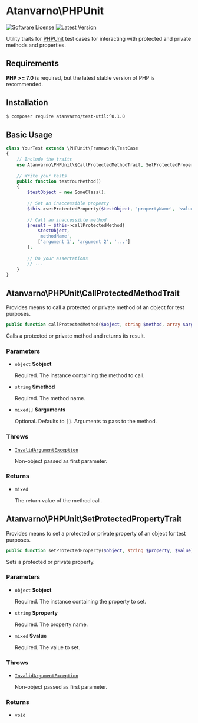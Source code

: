 # Atanvarno\PHPUnit
[![Software License](https://img.shields.io/badge/license-MIT-brightgreen.svg?style=flat-square)](https://github.com/atanvarno69/test-util/blob/master/LICENSE)
[![Latest Version](https://img.shields.io/github/release/atanvarno69/test-util.svg?style=flat-square)](https://github.com/atanvarno69/test-util/releases)

Utility traits for [PHPUnit](https://phpunit.de/) test cases for interacting 
with protected and private methods and properties.

## Requirements
**PHP >= 7.0** is required, but the latest stable version of PHP is recommended.

## Installation
```bash
$ composer require atanvarno/test-util:^0.1.0
```

## Basic Usage
```php
class YourTest extends \PHPUnit\Framework\TestCase
{
    // Include the traits
    use Atanvarno\PHPUnit\{CallProtectedMethodTrait, SetProtectedPropertyTrait};
    
    // Write your tests
    public function testYourMethod()
    {
        $testObject = new SomeClass();
        
        // Set an inaccessible property
        $this->setProtectedProperty($testObject, 'propertyName', 'value');
        
        // Call an inaccessible method
        $result = $this->callProtectedMethod(
            $testObject,
            'methodName',
            ['argument 1', 'argument 2', '...']
        );
        
        // Do your assertations
        // ...
    }
}
```

## Atanvarno\PHPUnit\CallProtectedMethodTrait
Provides means to call a protected or private method of an object for test 
purposes.

```php
public function callProtectedMethod($object, string $method, array $arguments = [])
```

Calls a protected or private method and returns its result.

### Parameters
* `object` **$object**

  Required. The instance containing the method to call.
  
* `string` **$method**

  Required. The method name.
  
* `mixed[]` **$arguments**

  Optional. Defaults to `[]`. Arguments to pass to the method.

### Throws
* [`InvalidArgumentException`](http://php.net/manual/en/class.invalidargumentexception.php)

  Non-object passed as first parameter.

### Returns
* `mixed`

  The return value of the method call.

## Atanvarno\PHPUnit\SetProtectedPropertyTrait
Provides means to set a protected or private property of an object for test 
purposes.

```php
public function setProtectedProperty($object, string $property, $value)
```

Sets a protected or private property.

### Parameters
* `object` **$object**

  Required. The instance containing the property to set.
  
* `string` **$property**

  Required. The property name.
  
* `mixed` **$value**

  Required. The value to set.

### Throws
* [`InvalidArgumentException`](http://php.net/manual/en/class.invalidargumentexception.php)

  Non-object passed as first parameter.

### Returns
* `void`

